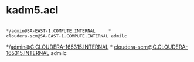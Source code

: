 # kadm5.acl

```

*/admin@SA-EAST-1.COMPUTE.INTERNAL     *
cloudera-scm@SA-EAST-1.COMPUTE.INTERNAL admilc

``` 

*/admin@C.CLOUDERA-165315.INTERNAL    *
cloudera-scm@C.CLOUDERA-165315.INTERNAL  admilc